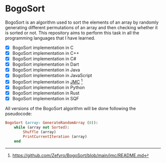 # BogoSort
BogoSort is an algorithm used to sort the elements of an array by randomly generating different permutations of an array and then checking whether it is sorted or not. This repository aims to perform this task in all the programming languages that I have learned.

- [x] BogoSort implementation in C
- [x] BogoSort implementation in C++
- [x] BogoSort implementation in C#
- [x] BogoSort implementation in Dart
- [x] BogoSort implementation in Java
- [x] BogoSort implementation in JavaScript
- [x] BogoSort implementation in [JMC](https://github.com/WingedSeal/jmc) [^1]
- [x] BogoSort implementation in Python
- [x] BogoSort implementation in Rust
- [x] BogoSort implementation in SQF

All versions of the BogoSort algorithm will be done following the pseudocode:

```ruby
BogoSort (array: GenerateRandomArray (8)):
    while (array not Sorted):
        Shuffle (array)
        PrintCurrentIteration (array)
    end
```

[^1]: https://github.com/Zefyro/BogoSort/blob/main/jmc/README.md
